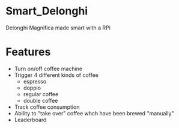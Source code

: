# Smart_Delonghi

Delonghi Magnifica made smart with a RPi

# Features

- Turn on/off coffee machine
- Trigger 4 different kinds of coffee
  - espresso
  - doppio
  - regular coffee
  - double coffee
- Track coffee consumption
- Ability to "take over" coffee whch have been brewed "manually"
- Leaderboard
